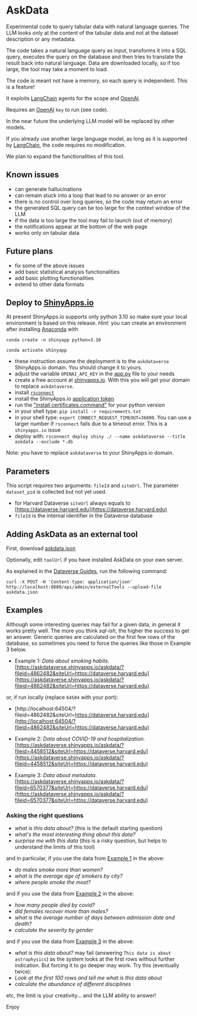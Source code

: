 # AskData

Experimental code to query tabular data with natural language queries. The LLM looks only at the content of the tabular data and not at the dataset description or any metadata.

The code takes a natural language query as input, transforms it into a SQL query, executes the query on the database and then tries to translate the result back into natural language. Data are downloaded locally, so if too large, the tool may take a moment to load.

The code is meant not have a memory, so each query is independent. This is a feature!

It exploits [LangChain](https://www.langchain.com) agents for the scope and [OpenAI](https://openai.com).

Requires an [OpenAI](https://openai.com) `key` to run (see code).

In the near future the underlying LLM model will be replaced by other models.

If you already use another large language model, as long as it is supported
by [LangChain](https://www.langchain.com), the code requires no modification.

We plan to expand the functionalities of this tool.

## Known issues
* can generate hallucinations
* can remain stuck into a loop that lead to no answer or an error
* there is no control over long queries, so the code may return an error
* the generated SQL query can be too large for the context window of the LLM
* if the data is too large the tool may fail to launch (out of memory)
* the notifications appear at the bottom of the web page
* works only on tabular data

## Future plans
* fix some of the above issues
* add basic statistical analysis functionalities
* add basic plotting functionalities
* extend to other data formats

## Deploy to [ShinyApps.io](https://www.shinyapps.io)
At present ShinyApps.io supports only python 3.10 so make sure your local environment is based on this release. 
*Hint:* you can create an environment after installing [Anaconda](https://docs.anaconda.com/free/anaconda/install/index.html) with 

`conda create -n shinyapp python=3.10`

`conda activate shinyapp`
* these instruction assume the deployment is to the `askdataverse` ShinyApps.io domain. You should change it to yours.
* adjust the variable `OPENAI_API_KEY` in the [app.py](app.py) file to your needs
* create a free account at [shinyapps.io](https://www.shinyapps.io). With this you will get your domain to replace `askdataverse`.
* install [`rsconnect`](https://pypi.org/project/rsconnect-python/)
* install the ShinyApps.io [application token](https://docs.posit.co/shinyapps.io/getting-started.html) 
* run the ["install certificates.command"](https://www.geeksforgeeks.org/how-to-install-and-use-ssl-certificate-in-python/) for your python version
* in your shell type: `pip install -r requirements.txt`
* in your shell type: `export CONNECT_REQUEST_TIMEOUT=36000`. You can use a larger number if `rsconnect` fails due to a timeout error. This is a `shinyapps.io` issue
* deploy with: `rsconnect deploy shiny ./ --name askdataverse --title askdata --exclude *.db`


Note: you have to replace `askdataverse` to your ShinyApps.io domain.



## Parameters 
This script requires two arguments: `fileId` and `siteUrl`. 
The parameter `dataset_pid` is collected but not yet used.

* for Harvard Dataverse `siteUrl` always equals to [https://dataverse.harvard.edu](https://dataverse.harvard.edu)
* `fileId` is the internal identifier in the Dataverse database


## Adding AskData as an external tool

First, download [askdata.json](askdata.json)

Optionally, edit `toolUrl` if you have installed AskData on your own server.

As explained in the [Dataverse Guides](https://guides.dataverse.org/en/latest/admin/external-tools.html), run the following command:

`curl -X POST -H 'Content-type: application/json' http://localhost:8080/api/admin/externalTools --upload-file askdata.json`

## Examples
Although some interesting queries may fail for a given data, in general it works pretty well.
The more you think *sql-ish*, the higher the success to get an answer.
Generic queries are calculated on the first few rows of the database, so sometimes you need to force the queries like those in Example 3 below.

* Example 1: *Data about smoking habits.* [https://askdataverse.shinyapps.io/askdata/?fileid=4862482&siteUrl=https://dataverse.harvard.edu](https://askdataverse.shinyapps.io/askdata/?fileid=4862482&siteUrl=https://dataverse.harvard.edu)


or, if run locally (replace `64504` with your port):
* [http://localhost:64504/?fileid=4862482&siteUrl=https://dataverse.harvard.edu](http://localhost:64504/?fileid=4862482&siteUrl=https://dataverse.harvard.edu)

* Example 2: *Data about COVID-19 and hospitalization.* [https://askdataverse.shinyapps.io/askdata/?fileid=4458512&siteUrl=https://dataverse.harvard.edu](https://askdataverse.shinyapps.io/askdata/?fileid=4458512&siteUrl=https://dataverse.harvard.edu)

* Example 3: *Data about metadata.* [https://askdataverse.shinyapps.io/askdata/?fileid=6570377&siteUrl=https://dataverse.harvard.edu](https://askdataverse.shinyapps.io/askdata/?fileid=6570377&siteUrl=https://dataverse.harvard.edu)


  
### Asking the right questions
* *what is this data about?* (this is the default starting question)
* *what's the most interesting thing about this data?*
* *surprise me with this data* (this is a risky question, but helps to understand the limits of this tool)


and in particular, if you use the data from [Example 1](https://askdataverse.shinyapps.io/askdata/?fileid=4862482&siteUrl=https://dataverse.harvard.edu) in the above:
* *do males smoke more than women?*
* *what is the average age of smokers by city?*
* *where people smoke the most?*


and if you use the data from [Example 2](https://askdataverse.shinyapps.io/askdata/?fileid=4458512&siteUrl=https://dataverse.harvard.edu) in the above:
* *how many people died by covid?*
* *did females recover more than males?*
* *what is the average number of days between admission date and death?*
* *calculate the severity by gender*


and if you use the data from [Example 3](https://askdataverse.shinyapps.io/askdata/?fileid=6570377&siteUrl=https://dataverse.harvard.edu) in the above:
* *what is this data about?* may fail (answering `This data is about astrophysics`) as the system looks at the first rows without further indication. But forcing it to go deeper may work. Try this (eventually twice):
* *Look at the first 100 rows and tell me what is this data about*
* *calculate the abundance of different disciplines*

etc, the limit is your creativity... and the LLM ability to answer!



Enjoy
